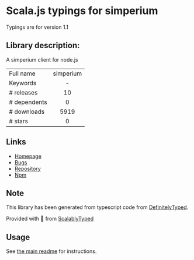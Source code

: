 
# Scala.js typings for simperium

Typings are for version 1.1

## Library description:
A simperium client for node.js

|                    |                 |
| ------------------ | :-------------: |
| Full name          | simperium |
| Keywords           | - |
| # releases         | 10 |
| # dependents       | 0 |
| # downloads        | 5919 |
| # stars            | 0 |

## Links
- [Homepage](https://github.com/Simperium/node-simperium#readme)
- [Bugs](https://github.com/Simperium/node-simperium/issues)
- [Repository](https://github.com/Simperium/node-simperium)
- [Npm](https://www.npmjs.com/package/simperium)
    


## Note
This library has been generated from typescript code from [DefinitelyTyped](https://definitelytyped.org).

Provided with :purple_heart: from [ScalablyTyped](https://github.com/oyvindberg/ScalablyTyped)

## Usage
See [the main readme](../../readme.md) for instructions.



